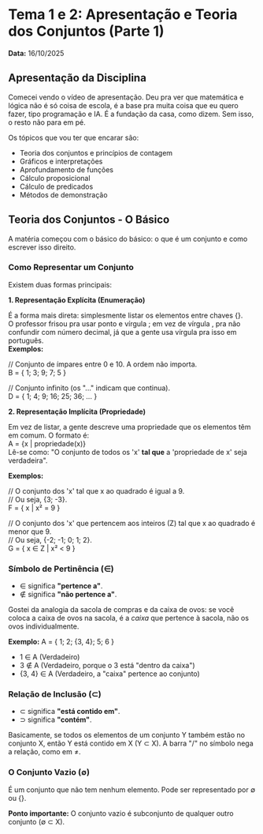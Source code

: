 # **Tema 1 e 2: Apresentação e Teoria dos Conjuntos (Parte 1\)**

**Data:** 16/10/2025

## **Apresentação da Disciplina**

Comecei vendo o vídeo de apresentação. Deu pra ver que matemática e lógica não é só coisa de escola, é a base pra muita coisa que eu quero fazer, tipo programação e IA. É a fundação da casa, como dizem. Sem isso, o resto não para em pé.

Os tópicos que vou ter que encarar são:

* Teoria dos conjuntos e princípios de contagem  
* Gráficos e interpretações  
* Aprofundamento de funções  
* Cálculo proposicional  
* Cálculo de predicados  
* Métodos de demonstração

## **Teoria dos Conjuntos \- O Básico**

A matéria começou com o básico do básico: o que é um conjunto e como escrever isso direito.

### **Como Representar um Conjunto**

Existem duas formas principais:

**1\. Representação Explícita (Enumeração)**

É a forma mais direta: simplesmente listar os elementos entre chaves {}.  
O professor frisou pra usar ponto e vírgula ; em vez de vírgula , pra não confundir com número decimal, já que a gente usa vírgula pra isso em português.  
**Exemplos:**

// Conjunto de ímpares entre 0 e 10\. A ordem não importa.  
B \= { 1; 3; 9; 7; 5 }

// Conjunto infinito (os "..." indicam que continua).  
D \= { 1; 4; 9; 16; 25; 36; ... }

**2\. Representação Implícita (Propriedade)**

Em vez de listar, a gente descreve uma propriedade que os elementos têm em comum. O formato é:  
A \= {x | propriedade(x)}  
Lê-se como: "O conjunto de todos os 'x' **tal que** a 'propriedade de x' seja verdadeira".

**Exemplos:**

// O conjunto dos 'x' tal que x ao quadrado é igual a 9\.  
// Ou seja, {3; \-3}.  
F \= { x | x² \= 9 }

// O conjunto dos 'x' que pertencem aos inteiros (Z) tal que x ao quadrado é menor que 9\.  
// Ou seja, {-2; \-1; 0; 1; 2}.  
G \= { x ∈ Z | x² \< 9 }

### **Símbolo de Pertinência (∈)**

* ∈ significa **"pertence a"**.  
* ∉ significa **"não pertence a"**.

Gostei da analogia da sacola de compras e da caixa de ovos: se você coloca a caixa de ovos na sacola, é a *caixa* que pertence à sacola, não os ovos individualmente.

**Exemplo:** A \= { 1; 2; {3, 4}; 5; 6 }

* 1 ∈ A (Verdadeiro)  
* 3 ∉ A (Verdadeiro, porque o 3 está "dentro da caixa")  
* {3, 4} ∈ A (Verdadeiro, a "caixa" pertence ao conjunto)

### **Relação de Inclusão (⊂)**

* ⊂ significa **"está contido em"**.  
* ⊃ significa **"contém"**.

Basicamente, se todos os elementos de um conjunto Y também estão no conjunto X, então Y está contido em X (Y ⊂ X). A barra "/" no símbolo nega a relação, como em ≠.

### **O Conjunto Vazio (∅)**

É um conjunto que não tem nenhum elemento. Pode ser representado por ∅ ou {}.

**Ponto importante:** O conjunto vazio é subconjunto de qualquer outro conjunto (∅ ⊂ X).